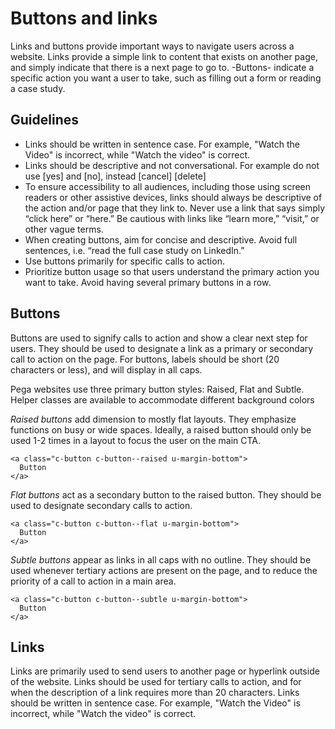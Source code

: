 # Buttons and links

Links and buttons provide important ways to navigate users across a website. Links provide a simple link to content that exists on another page, and simply indicate that there is a next page to go to. -Buttons- indicate a specific action you want a user to take, such as filling out a form or reading a case study.

## Guidelines

- Links should be written in sentence case. For example, "Watch the Video" is incorrect, while "Watch the video" is correct.
- Links should be descriptive and not conversational. For example do not use [yes] and [no], instead [cancel] [delete]
- To ensure accessibility to all audiences, including those using screen readers or other assistive devices, links should always be descriptive of the action and/or page that they link to. Never use a link that says simply “click here” or “here.” Be cautious with links like “learn more,” “visit,” or other vague terms.
- When creating buttons, aim for concise and descriptive. Avoid full sentences, i.e. “read the full case study on LinkedIn.”
- Use buttons primarily for specific calls to action.
- Prioritize button usage so that users understand the primary action you want to take. Avoid having several primary buttons in a row.

## Buttons

Buttons are used to signify calls to action and show a clear next step for users. They should be used to designate a link as a primary or secondary call to action on the page. For buttons, labels should be short (20 characters or less), and will display in all caps.

Pega websites use three primary button styles: Raised, Flat and Subtle. Helper classes are available to accommodate different background colors

*Raised buttons* add dimension to mostly flat layouts. They emphasize functions on busy or wide spaces. Ideally, a raised button should only be used 1-2 times in a layout to focus the user on the main CTA.

```
<a class="c-button c-button--raised u-margin-bottom">
  Button
</a>
```

*Flat buttons* act as a secondary button to the raised button. They should be used to designate secondary calls to action.

```
<a class="c-button c-button--flat u-margin-bottom">
  Button
</a>
```

*Subtle buttons* appear as links in all caps with no outline. They should be used whenever tertiary actions are present on the page, and to reduce the priority of a call to action in a main area.

```
<a class="c-button c-button--subtle u-margin-bottom">
  Button
</a>
```

## Links

Links are primarily used to send users to another page or hyperlink outside of the website. Links should be used for tertiary calls to action, and for when the description of a link requires more than 20 characters. Links should be written in sentence case. For example, "Watch the Video" is incorrect, while "Watch the video" is correct.
